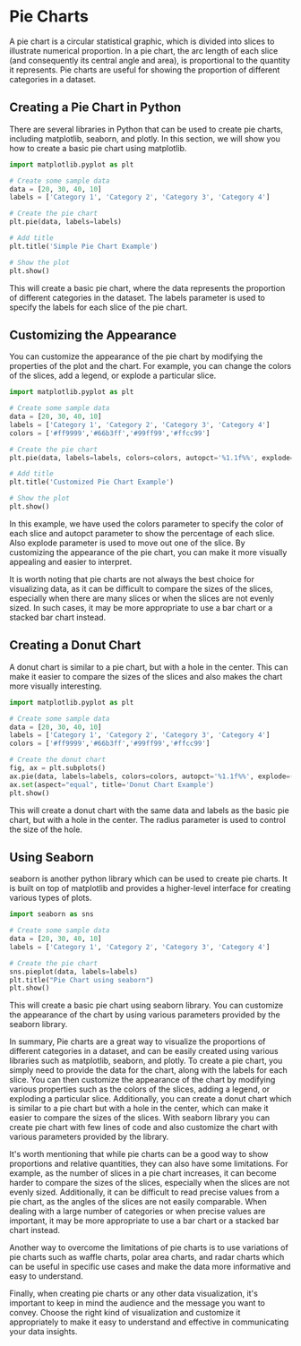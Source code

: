 # Pie Charts
A pie chart is a circular statistical graphic, which is divided into slices to illustrate numerical proportion. In a pie chart, the arc length of each slice (and consequently its central angle and area), is proportional to the quantity it represents. Pie charts are useful for showing the proportion of different categories in a dataset.

## Creating a Pie Chart in Python
There are several libraries in Python that can be used to create pie charts, including matplotlib, seaborn, and plotly. In this section, we will show you how to create a basic pie chart using matplotlib.

```Python
import matplotlib.pyplot as plt

# Create some sample data
data = [20, 30, 40, 10]
labels = ['Category 1', 'Category 2', 'Category 3', 'Category 4']

# Create the pie chart
plt.pie(data, labels=labels)

# Add title
plt.title('Simple Pie Chart Example')

# Show the plot
plt.show()

```

This will create a basic pie chart, where the data represents the proportion of different categories in the dataset. The labels parameter is used to specify the labels for each slice of the pie chart.

## Customizing the Appearance
You can customize the appearance of the pie chart by modifying the properties of the plot and the chart. For example, you can change the colors of the slices, add a legend, or explode a particular slice.

```Python
import matplotlib.pyplot as plt

# Create some sample data
data = [20, 30, 40, 10]
labels = ['Category 1', 'Category 2', 'Category 3', 'Category 4']
colors = ['#ff9999','#66b3ff','#99ff99','#ffcc99']

# Create the pie chart
plt.pie(data, labels=labels, colors=colors, autopct='%1.1f%%', explode=(0.1, 0, 0, 0))

# Add title
plt.title('Customized Pie Chart Example')

# Show the plot
plt.show()
```

In this example, we have used the colors parameter to specify the color of each slice and autopct parameter to show the percentage of each slice. Also explode parameter is used to move out one of the slice. By customizing the appearance of the pie chart, you can make it more visually appealing and easier to interpret.

It is worth noting that pie charts are not always the best choice for visualizing data, as it can be difficult to compare the sizes of the slices, especially when there are many slices or when the slices are not evenly sized. In such cases, it may be more appropriate to use a bar chart or a stacked bar chart instead.


## Creating a Donut Chart
A donut chart is similar to a pie chart, but with a hole in the center. This can make it easier to compare the sizes of the slices and also makes the chart more visually interesting.

```Python
import matplotlib.pyplot as plt

# Create some sample data
data = [20, 30, 40, 10]
labels = ['Category 1', 'Category 2', 'Category 3', 'Category 4']
colors = ['#ff9999','#66b3ff','#99ff99','#ffcc99']

# Create the donut chart
fig, ax = plt.subplots()
ax.pie(data, labels=labels, colors=colors, autopct='%1.1f%%', explode=(0.1, 0, 0, 0), radius=0.5)
ax.set(aspect="equal", title='Donut Chart Example')
plt.show()
```
This will create a donut chart with the same data and labels as the basic pie chart, but with a hole in the center. The radius parameter is used to control the size of the hole.

## Using Seaborn
seaborn is another python library which can be used to create pie charts. It is built on top of matplotlib and provides a higher-level interface for creating various types of plots.

```Python
import seaborn as sns

# Create some sample data
data = [20, 30, 40, 10]
labels = ['Category 1', 'Category 2', 'Category 3', 'Category 4']

# Create the pie chart
sns.pieplot(data, labels=labels)
plt.title("Pie Chart using seaborn")
plt.show()
```

This will create a basic pie chart using seaborn library. You can customize the appearance of the chart by using various parameters provided by the seaborn library.

In summary, Pie charts are a great way to visualize the proportions of different categories in a dataset, and can be easily created using various libraries such as matplotlib, seaborn, and plotly. To create a pie chart, you simply need to provide the data for the chart, along with the labels for each slice. You can then customize the appearance of the chart by modifying various properties such as the colors of the slices, adding a legend, or exploding a particular slice. Additionally, you can create a donut chart which is similar to a pie chart but with a hole in the center, which can make it easier to compare the sizes of the slices. With seaborn library you can create pie chart with few lines of code and also customize the chart with various parameters provided by the library.

It's worth mentioning that while pie charts can be a good way to show proportions and relative quantities, they can also have some limitations. For example, as the number of slices in a pie chart increases, it can become harder to compare the sizes of the slices, especially when the slices are not evenly sized. Additionally, it can be difficult to read precise values from a pie chart, as the angles of the slices are not easily comparable. When dealing with a large number of categories or when precise values are important, it may be more appropriate to use a bar chart or a stacked bar chart instead.

Another way to overcome the limitations of pie charts is to use variations of pie charts such as waffle charts, polar area charts, and radar charts which can be useful in specific use cases and make the data more informative and easy to understand.

Finally, when creating pie charts or any other data visualization, it's important to keep in mind the audience and the message you want to convey. Choose the right kind of visualization and customize it appropriately to make it easy to understand and effective in communicating your data insights.




